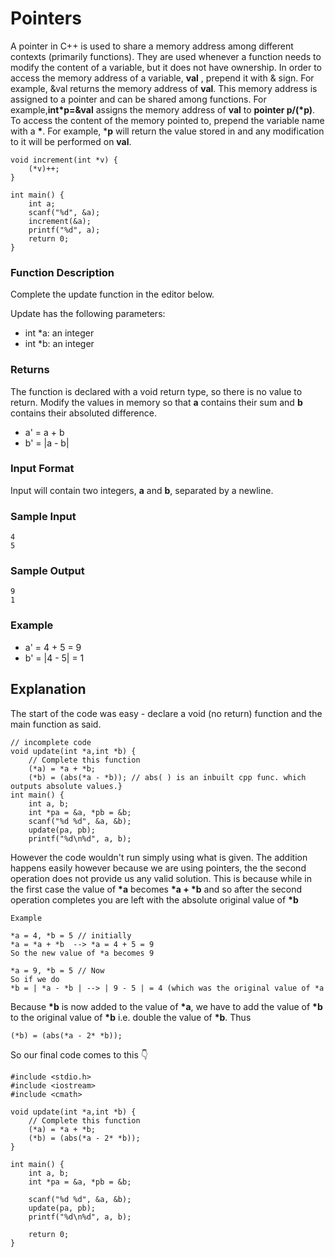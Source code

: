 # Pointers
A pointer in C++ is used to share a memory address among different contexts (primarily functions). They are used whenever a function needs to modify the content of a variable,
but it does not have ownership.
In order to access the memory address of a variable, **val** , prepend it with & sign. For example, &val returns the memory address of **val**.
This memory address is assigned to a pointer and can be shared among functions. For example,**int*p=&val** assigns the memory address of **val** to **pointer p/(*p)**. 
To access the content of the memory pointed to, 
prepend the variable name with a **\***. For example, ***p** will return the value stored in  and any modification to it will be performed on **val**.
```
void increment(int *v) {
    (*v)++;
}

int main() {
    int a;
    scanf("%d", &a);
    increment(&a);
    printf("%d", a);
    return 0;
}  
```
### Function Description

Complete the update function in the editor below.

Update has the following parameters:

  - int *a: an integer
  - int *b: an integer
### Returns
The function is declared with a void return type, so there is no value to return. Modify the values in memory so that **a** contains their sum and **b** contains their 
absoluted difference.
  - a' = a + b
  - b' = |a - b|

### Input Format

Input will contain two integers, **a** and **b**, separated by a newline.

### Sample Input
```
4
5
```
### Sample Output
```
9
1
```
### Example
  - a' = 4 + 5 = 9
  - b' = |4 - 5| = 1

## Explanation
The start of the code was easy - declare a void (no return) function and the main function as said.
```
// incomplete code
void update(int *a,int *b) {
    // Complete this function 
    (*a) = *a + *b;
    (*b) = (abs(*a - *b)); // abs( ) is an inbuilt cpp func. which outputs absolute values.}
int main() {
    int a, b;
    int *pa = &a, *pb = &b;
    scanf("%d %d", &a, &b);
    update(pa, pb);
    printf("%d\n%d", a, b);
```
However the code wouldn't run simply using what is given. The addition happens easily however because we are using pointers, the the second operation does not provide us any valid solution.
This is because while in the first case the value of **\*a** becomes **\*a + \*b** and so after the second operation completes you are left with the absolute original value of **\*b**
```
Example

*a = 4, *b = 5 // initially
*a = *a + *b  --> *a = 4 + 5 = 9
So the new value of *a becomes 9

*a = 9, *b = 5 // Now
So if we do 
*b = | *a - *b | --> | 9 - 5 | = 4 (which was the original value of *a
```
Because **\*b** is now added to the value of **\*a**, we have to add the value of **\*b** to the original value of **\*b** i.e. double the value of **\*b**. Thus
```
(*b) = (abs(*a - 2* *b));
```
So our final code comes to this 👇 
```
#include <stdio.h>
#include <iostream>
#include <cmath>

void update(int *a,int *b) {
    // Complete this function 
    (*a) = *a + *b;
    (*b) = (abs(*a - 2* *b));
}

int main() {
    int a, b;
    int *pa = &a, *pb = &b;
    
    scanf("%d %d", &a, &b);
    update(pa, pb);
    printf("%d\n%d", a, b);

    return 0;
}
```

